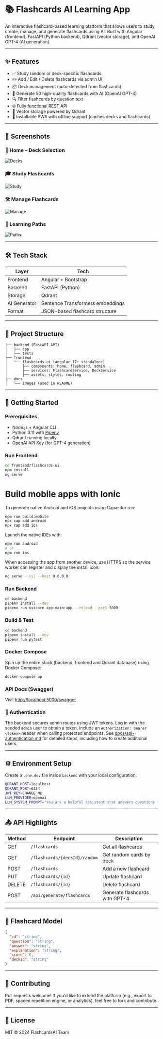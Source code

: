 # 📚 Flashcards AI Learning App

An interactive flashcard-based learning platform that allows users to study, create, manage, and generate flashcards using AI. Built with Angular (frontend), FastAPI (Python backend), Qdrant (vector storage), and OpenAI GPT-4 (AI generation).

---

## ✨ Features

- ✅ Study random or deck-specific flashcards
- ✏️ Add / Edit / Delete flashcards via admin UI
- 📦 Deck management (auto-detected from flashcards)
- 🤖 Generate 50 high-quality flashcards with AI (OpenAI GPT-4)
- 🔍 Filter flashcards by question text
- 🌐 Fully functional REST API
- 💾 Vector storage powered by Qdrant
- 📱 Installable PWA with offline support (caches decks and flashcards)

---

## 📸 Screenshots

### 🧠 Home – Deck Selection
![Decks](docs/images/home-decks.png)

### 🎓 Study Flashcards
![Study](docs/images/study-mode.png)

### 🛠️ Manage Flashcards
![Manage](docs/images/manage-flashcards.png)

### 🧭 Learning Paths
![Paths](docs/images/learning-paths.png)

---

## 🛠️ Tech Stack

| Layer         | Tech                                  |
|---------------|----------------------------------------|
| Frontend      | Angular + Bootstrap                    |
| Backend       | FastAPI (Python)                       |
| Storage       | Qdrant                                 |
| AI Generator  | Sentence Transformers embeddings       |
| Format        | JSON-based flashcard structure         |

---

## 📂 Project Structure

```
├── backend (FastAPI API)
│   ├── app
│   ├── tests
├── frontend
│   └── flashcards-ui (Angular 17+ standalone)
│       ├── components: home, flashcard, admin
│       ├── services: FlashcardService, DeckService
│       ├── assets, styles, routing
├── docs
│   └── images (used in README)
```

---

## 🚀 Getting Started

### Prerequisites
- Node.js + Angular CLI
- Python 3.11 with [Pipenv](https://pipenv.pypa.io/)
- Qdrant running locally
- OpenAI API Key (for GPT-4 generation)

### Run Frontend

```bash
cd frontend/flashcards-ui
npm install
ng serve
```

# Build mobile apps with Ionic

To generate native Android and iOS projects using Capacitor run:

```bash
npm run build:mobile
npx cap add android
npx cap add ios
```

Launch the native IDEs with:

```bash
npm run android
# or
npm run ios
```


When accessing the app from another device, use HTTPS so the service worker can
register and display the install icon:

```bash
ng serve --ssl --host 0.0.0.0
```

### Run Backend

```bash
cd backend
pipenv install --dev
pipenv run uvicorn app.main:app --reload --port 5000
```

### Build & Test

```bash
cd backend
pipenv install --dev
pipenv run pytest
```

### Docker Compose

Spin up the entire stack (backend, frontend and Qdrant database) using Docker Compose:

```bash
docker-compose up
```

### API Docs (Swagger)
Visit [http://localhost:5000/swagger](http://localhost:5000/swagger)

### 🔐 Authentication
The backend secures admin routes using JWT tokens. Log in with the seeded
`admin` user to obtain a token. Include an `Authorization: Bearer <token>`
header when calling protected endpoints. See
[docs/api-authentication.md](docs/api-authentication.md) for detailed steps,
including how to create additional users.

---

## ⚙️ Environment Setup

Create a `.env.dev` file inside `backend` with your local configuration:

```bash
QDRANT_HOST=localhost
QDRANT_PORT=6334
JWT_KEY=CHANGE_ME
LLM_PROVIDER=openai
LLM_SYSTEM_PROMPT="You are a helpful assistant that answers questions for a flashcard. Respond in JSON with 'answer' and 'explanation' fields."
```

---

## 📤 API Highlights

| Method | Endpoint                      | Description                        |
|--------|-------------------------------|------------------------------------|
| GET    | `/flashcards`                 | Get all flashcards                 |
| GET    | `/flashcards/{deckId}/random`| Get random cards by deck           |
| POST   | `/flashcards`                 | Add a new flashcard                |
| PUT    | `/flashcards/{id}`            | Update flashcard                   |
| DELETE | `/flashcards/{id}`            | Delete flashcard                   |
| POST   | `/api/generate/flashcards`   | Generate flashcards with GPT-4     |

---

## 🧠 Flashcard Model

```json
{
  "id": "string",
  "question": "string",
  "answer": "string",
  "explanation": "string",
  "score": 0,
  "deckId": "string"
}
```

---

## 🙌 Contributing

Pull requests welcome! If you'd like to extend the platform (e.g., export to PDF, spaced repetition engine, or analytics), feel free to fork and contribute.

---

## 📃 License

MIT © 2024 FlashcardsAI Team